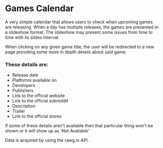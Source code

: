 # Games Calendar

A very simple calendar that allows users to check when upcoming games are releasing. When a day has multiple releases, the games are presented in a slideshow format. The slideshow may present some issues from time to time with its slides interval. <br/>

When clicking on any given game title, the user will be redirected to a new page providing some more in depth details about said game.

### These details are:
 - Release date
 - Platforms available on
 - Developers
 - Publishers
 - Link to the official website
 - Link to the official subreddit
 - Description
 - Trailer
 - Link to the official stores
 
If some of these details aren't available then that particular thing won't be shown or it will show up as 'Not Available'

Data is acquired by using the rawg.io API.
